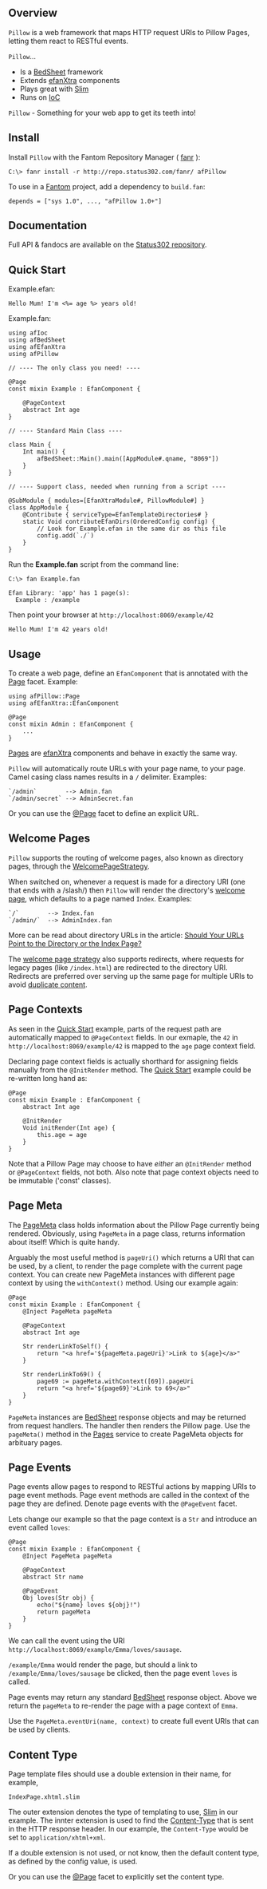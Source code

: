 ## Overview 

`Pillow` is a web framework that maps HTTP request URIs to Pillow Pages, letting them react to RESTful events.

`Pillow`...

- Is a [BedSheet](http://www.fantomfactory.org/pods/afBedSheet) framework
- Extends [efanXtra](http://www.fantomfactory.org/pods/afEfanXtra) components
- Plays great with [Slim](http://www.fantomfactory.org/pods/afSlim)
- Runs on [IoC](http://www.fantomfactory.org/pods/afIoc)

`Pillow` - Something for your web app to get its teeth into!

## Install 

Install `Pillow` with the Fantom Repository Manager ( [fanr](http://fantom.org/doc/docFanr/Tool.html#install) ):

    C:\> fanr install -r http://repo.status302.com/fanr/ afPillow
To use in a [Fantom](http://fantom.org/) project, add a dependency to `build.fan`:

    depends = ["sys 1.0", ..., "afPillow 1.0+"]
## Documentation 

Full API & fandocs are available on the [Status302 repository](http://repo.status302.com/doc/afPillow/#overview).

## Quick Start 

Example.efan:

    
    Hello Mum! I'm <%= age %> years old!
Example.fan:

    
    using afIoc
    using afBedSheet
    using afEfanXtra
    using afPillow
    
    // ---- The only class you need! ----
    
    @Page
    const mixin Example : EfanComponent {
    
        @PageContext
        abstract Int age
    }
    
    // ---- Standard Main Class ----
    
    class Main {
        Int main() {
            afBedSheet::Main().main([AppModule#.qname, "8069"])
        }
    }
    
    // ---- Support class, needed when running from a script ----
    
    @SubModule { modules=[EfanXtraModule#, PillowModule#] }
    class AppModule {
        @Contribute { serviceType=EfanTemplateDirectories# }
        static Void contributeEfanDirs(OrderedConfig config) {
            // Look for Example.efan in the same dir as this file
            config.add(`./`)
        }
    }
Run the **Example.fan** script from the command line:

    
    C:\> fan Example.fan
    
    Efan Library: 'app' has 1 page(s):
      Example : /example
Then point your browser at `http://localhost:8069/example/42`

    Hello Mum! I'm 42 years old!
## Usage 

To create a web page, define an `EfanComponent` that is annotated with the [Page](http://repo.status302.com/doc/afPillow/Page.html) facet. Example:

    
    using afPillow::Page
    using afEfanXtra::EfanComponent
    
    @Page
    const mixin Admin : EfanComponent {
        ...
    }
[Pages](http://repo.status302.com/doc/afPillow/Page.html) are [efanXtra](http://www.fantomfactory.org/pods/afEfanXtra) components and behave in exactly the same way.

`Pillow` will automatically route URLs with your page name, to your page. Camel casing class names results in a `/` delimiter. Examples:

    `/admin`        --> Admin.fan
    `/admin/secret` --> AdminSecret.fan
Or you can use the [@Page](http://repo.status302.com/doc/afPillow/Page.html) facet to define an explicit URL.

## Welcome Pages 

`Pillow` supports the routing of welcome pages, also known as directory pages, through the [WelcomePageStrategy](http://repo.status302.com/doc/afPillow/WelcomePageStrategy.html).

When switched on, whenever a request is made for a directory URI (one that ends with a /slash/) then `Pillow` will render the directory's [welcome page](http://repo.status302.com/doc/afPillow/PillowConfigIds#welcomePageName.html), which defaults to a page named `Index`. Examples:

    `/`        --> Index.fan
    `/admin/`  --> AdminIndex.fan
More can be read about directory URLs in the article: [Should Your URLs Point to the Directory or the Index Page?](http://www.thesitewizard.com/sitepromotion/directory-name-or-index-url.shtml)

The [welcome page strategy](http://repo.status302.com/doc/afPillow/WelcomePageStrategy.html) also supports redirects, where requests for legacy pages (like `/index.html`) are redirected to the directory URI. Redirects are preferred over serving up the same page for multiple URIs to avoid [duplicate content](http://moz.com/learn/seo/duplicate-content).

## Page Contexts 

As seen in the [Quick Start](http://repo.status302.com/doc/afPillow/#quickStart.html) example, parts of the request path are automatically mapped to `@PageContext` fields. In our exmaple, the `42` in `http://localhost:8069/example/42` is mapped to the `age` page context field.

Declaring page context fields is actually shorthard for assigning fields manually from the `@InitRender` method. The [Quick Start](http://repo.status302.com/doc/afPillow/#quickStart.html) example could be re-written long hand as:

    
    @Page
    const mixin Example : EfanComponent {
        abstract Int age
    
        @InitRender
        Void initRender(Int age) {
            this.age = age
        }
    }
Note that a Pillow Page may choose to have *either* an `@InitRender` method or `@PageContext` fields, not both. Also note that page context objects need to be immutable ('const' classes).

## Page Meta 

The [PageMeta](http://repo.status302.com/doc/afPillow/PageMeta.html) class holds information about the Pillow Page currently being rendered. Obviously, using `PageMeta` in a page class, returns information about itself! Which is quite handy.

Arguably the most useful method is `pageUri()` which returns a URI that can be used, by a client, to render the page complete with the current page context. You can create new PageMeta instances with different page context by using the `withContext()` method. Using our example again:

    
    @Page
    const mixin Example : EfanComponent {
        @Inject PageMeta pageMeta
    
        @PageContext
        abstract Int age
    
        Str renderLinkToSelf() {
            return "<a href='${pageMeta.pageUri}'>Link to ${age}</a>"
        }
    
        Str renderLinkTo69() {
            page69 := pageMeta.withContext([69]).pageUri
            return "<a href='${page69}'>Link to 69</a>"
        }
    }
`PageMeta` instances are [BedSheet](http://www.fantomfactory.org/pods/afBedSheet) response objects and may be returned from request handlers. The handler then renders the Pillow page. Use the `pageMeta()` method in the [Pages](http://repo.status302.com/doc/afPillow/Pages.html) service to create PageMeta objects for arbituary pages.

## Page Events 

Page events allow pages to respond to RESTful actions by mapping URIs to page event methods. Page event methods are called in the context of the page they are defined. Denote page events with the `@PageEvent` facet.

Lets change our example so that the page context is a `Str` and introduce an event called `loves`:

    
    @Page
    const mixin Example : EfanComponent {
        @Inject PageMeta pageMeta
    
        @PageContext
        abstract Str name
    
        @PageEvent
        Obj loves(Str obj) {
            echo("${name} loves ${obj}!")
            return pageMeta
        }
    }
We can call the event using the URI `http://localhost:8069/example/Emma/loves/sausage`.

`/example/Emma` would render the page, but should a link to `/example/Emma/loves/sausage` be clicked, then the page event `loves` is called.

Page events may return any standard [BedSheet](http://www.fantomfactory.org/pods/afBedSheet) response object. Above we return the `pageMeta` to re-render the page with a page context of `Emma`.

Use the `PageMeta.eventUri(name, context)` to create full event URIs that can be used by clients.

## Content Type 

Page template files should use a double extension in their name, for example,

    IndexPage.xhtml.slim
The outer extension denotes the type of templating to use, [Slim](http://www.fantomfactory.org/pods/afSlim) in our example. The innter extension is used to find the [Content-Type](http://www.w3.org/Protocols/rfc2616/rfc2616-sec14.html#sec14.17) that is sent in the HTTP response header. In our example, the `Content-Type` would be set to `application/xhtml+xml`.

If a double extension is not used, or not know, then the default content type, as defined by the config value, is used.

Or you can use the [@Page](http://repo.status302.com/doc/afPillow/Page.html) facet to explicitly set the content type.

